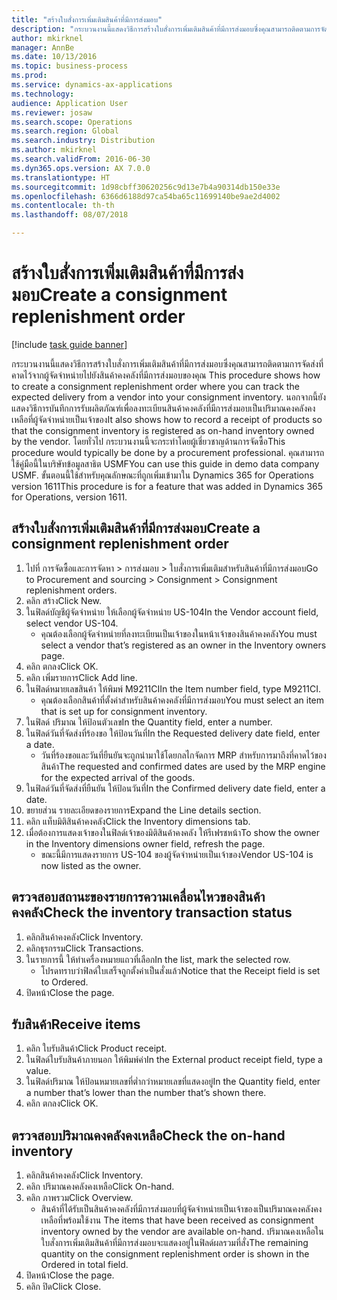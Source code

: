 ```yaml
---
title: "สร้างใบสั่งการเพิ่มเติมสินค้าที่มีการส่งมอบ"
description: "กระบวนงานนี้แสดงวิธีการสร้างใบสั่งการเพิ่มเติมสินค้าที่มีการส่งมอบซึ่งคุณสามารถติดตามการจัดส่งที่คาดไว้จากผู้จัดจำหน่ายไปยังสินค้าคงคลังที่มีการส่งมอบของคุณ "
author: mkirknel
manager: AnnBe
ms.date: 10/13/2016
ms.topic: business-process
ms.prod: 
ms.service: dynamics-ax-applications
ms.technology: 
audience: Application User
ms.reviewer: josaw
ms.search.scope: Operations
ms.search.region: Global
ms.search.industry: Distribution
ms.author: mkirknel
ms.search.validFrom: 2016-06-30
ms.dyn365.ops.version: AX 7.0.0
ms.translationtype: HT
ms.sourcegitcommit: 1d98cbff30620256c9d13e7b4a90314db150e33e
ms.openlocfilehash: 6366d6188d97ca54ba65c11699140be9ae2d4002
ms.contentlocale: th-th
ms.lasthandoff: 08/07/2018

---
```

# <a name="create-a-consignment-replenishment-order"></a><span data-ttu-id="53833-103">สร้างใบสั่งการเพิ่มเติมสินค้าที่มีการส่งมอบ</span><span class="sxs-lookup"><span data-stu-id="53833-103">Create a consignment replenishment order</span></span>

[!include [task guide banner](../../includes/task-guide-banner.md)]

<span data-ttu-id="53833-104">กระบวนงานนี้แสดงวิธีการสร้างใบสั่งการเพิ่มเติมสินค้าที่มีการส่งมอบซึ่งคุณสามารถติดตามการจัดส่งที่คาดไว้จากผู้จัดจำหน่ายไปยังสินค้าคงคลังที่มีการส่งมอบของคุณ </span><span class="sxs-lookup"><span data-stu-id="53833-104">This procedure shows how to create a consignment replenishment order where you can track the expected delivery from a vendor into your consignment inventory.</span></span> <span data-ttu-id="53833-105">นอกจากนี้ยังแสดงวิธีการบันทึกการรับผลิตภัณฑ์เพื่อลงทะเบียนสินค้าคงคลังที่มีการส่งมอบเป็นปริมาณคงคลังคงเหลือที่ผู้จัดจำหน่ายเป็นเจ้าของ</span><span class="sxs-lookup"><span data-stu-id="53833-105">It also shows how to record a receipt of products so that the consignment inventory is registered as on-hand inventory owned by the vendor.</span></span> <span data-ttu-id="53833-106">โดยทั่วไป กระบวนงานนี้จะกระทำโดยผู้เชี่ยวชาญด้านการจัดซื้อ</span><span class="sxs-lookup"><span data-stu-id="53833-106">This procedure would typically be done by a procurement professional.</span></span> <span data-ttu-id="53833-107">คุณสามารถใช้คู่มือนี้ในบริษัทข้อมูลสาธิต USMF</span><span class="sxs-lookup"><span data-stu-id="53833-107">You can use this guide in demo data company USMF.</span></span> <span data-ttu-id="53833-108">ขั้นตอนนี้ใช้สำหรับคุณลักษณะที่ถูกเพิ่มเข้ามาใน Dynamics 365 for Operations version 1611</span><span class="sxs-lookup"><span data-stu-id="53833-108">This procedure is for a feature that was added in Dynamics 365 for Operations, version 1611.</span></span>




## <a name="create-a-consignment-replenishment-order"></a><span data-ttu-id="53833-109">สร้างใบสั่งการเพิ่มเติมสินค้าที่มีการส่งมอบ</span><span class="sxs-lookup"><span data-stu-id="53833-109">Create a consignment replenishment order</span></span>
1. <span data-ttu-id="53833-110">ไปที่ การจัดซื้อและการจัดหา > การส่งมอบ > ใบสั่งการเพิ่มเติมสำหรับสินค้าที่มีการส่งมอบ</span><span class="sxs-lookup"><span data-stu-id="53833-110">Go to Procurement and sourcing > Consignment > Consignment replenishment orders.</span></span>
2. <span data-ttu-id="53833-111">คลิก สร้าง</span><span class="sxs-lookup"><span data-stu-id="53833-111">Click New.</span></span>
3. <span data-ttu-id="53833-112">ในฟิลด์บัญชีผู้จัดจำหน่าย ให้เลือกผู้จัดจำหน่าย US-104</span><span class="sxs-lookup"><span data-stu-id="53833-112">In the Vendor account field, select vendor US-104.</span></span>
    * <span data-ttu-id="53833-113">คุณต้องเลือกผู้จัดจำหน่ายที่ลงทะเบียนเป็นเจ้าของในหน้าเจ้าของสินค้าคงคลัง</span><span class="sxs-lookup"><span data-stu-id="53833-113">You must select a vendor that’s registered as an owner in the Inventory owners page.</span></span>  
4. <span data-ttu-id="53833-114">คลิก ตกลง</span><span class="sxs-lookup"><span data-stu-id="53833-114">Click OK.</span></span>
5. <span data-ttu-id="53833-115">คลิก เพิ่มรายการ</span><span class="sxs-lookup"><span data-stu-id="53833-115">Click Add line.</span></span>
6. <span data-ttu-id="53833-116">ในฟิลด์หมายเลขสินค้า ให้พิมพ์ M9211CI</span><span class="sxs-lookup"><span data-stu-id="53833-116">In the Item number field, type M9211CI.</span></span>
    * <span data-ttu-id="53833-117">คุณต้องเลือกสินค้าที่ตั้งค่าสำหรับสินค้าคงคลังที่มีการส่งมอบ</span><span class="sxs-lookup"><span data-stu-id="53833-117">You must select an item that is set up for consignment inventory.</span></span>  
7. <span data-ttu-id="53833-118">ในฟิลด์ ปริมาณ ให้ป้อนตัวเลข</span><span class="sxs-lookup"><span data-stu-id="53833-118">In the Quantity field, enter a number.</span></span>
8. <span data-ttu-id="53833-119">ในฟิลด์วันที่จัดส่งที่ร้องขอ ให้ป้อนวันที่</span><span class="sxs-lookup"><span data-stu-id="53833-119">In the Requested delivery date field, enter a date.</span></span>
    * <span data-ttu-id="53833-120">วันที่ร้องขอและวันที่ยืนยันจะถูกนำมาใช้โดยกลไกจัดการ MRP สำหรับการมาถึงที่คาดไว้ของสินค้า</span><span class="sxs-lookup"><span data-stu-id="53833-120">The requested and confirmed dates are used by the MRP engine for the expected arrival of the goods.</span></span>  
9. <span data-ttu-id="53833-121">ในฟิลด์วันที่จัดส่งที่ยืนยัน ให้ป้อนวันที่</span><span class="sxs-lookup"><span data-stu-id="53833-121">In the Confirmed delivery date field, enter a date.</span></span>
10. <span data-ttu-id="53833-122">ขยายส่วน รายละเอียดของรายการ</span><span class="sxs-lookup"><span data-stu-id="53833-122">Expand the Line details section.</span></span>
11. <span data-ttu-id="53833-123">คลิก แท็บมิติสินค้าคงคลัง</span><span class="sxs-lookup"><span data-stu-id="53833-123">Click the Inventory dimensions tab.</span></span>
12. <span data-ttu-id="53833-124">เมื่อต้องการแสดงเจ้าของในฟิลด์เจ้าของมิติสินค้าคงคลัง ให้รีเฟรชหน้า</span><span class="sxs-lookup"><span data-stu-id="53833-124">To show the owner in the Inventory dimensions owner field, refresh the page.</span></span>
    * <span data-ttu-id="53833-125">ขณะนี้มีการแสดงรายการ US-104 ของผู้จัดจำหน่ายเป็นเจ้าของ</span><span class="sxs-lookup"><span data-stu-id="53833-125">Vendor US-104 is now listed as the owner.</span></span>  

## <a name="check-the-inventory-transaction-status"></a><span data-ttu-id="53833-126">ตรวจสอบสถานะของรายการความเคลื่อนไหวของสินค้าคงคลัง</span><span class="sxs-lookup"><span data-stu-id="53833-126">Check the inventory transaction status</span></span>
1. <span data-ttu-id="53833-127">คลิกสินค้าคงคลัง</span><span class="sxs-lookup"><span data-stu-id="53833-127">Click Inventory.</span></span>
2. <span data-ttu-id="53833-128">คลิกธุรกรรม</span><span class="sxs-lookup"><span data-stu-id="53833-128">Click Transactions.</span></span>
3. <span data-ttu-id="53833-129">ในรายการนี้ ให้ทำเครื่องหมายแถวที่เลือก</span><span class="sxs-lookup"><span data-stu-id="53833-129">In the list, mark the selected row.</span></span>
    * <span data-ttu-id="53833-130">โปรดทราบว่าฟิลด์ใบเสร็จถูกตั้งค่าเป็นสั่งแล้ว</span><span class="sxs-lookup"><span data-stu-id="53833-130">Notice that the Receipt field is set to Ordered.</span></span>  
4. <span data-ttu-id="53833-131">ปิดหน้า</span><span class="sxs-lookup"><span data-stu-id="53833-131">Close the page.</span></span>

## <a name="receive-items"></a><span data-ttu-id="53833-132">รับสินค้า</span><span class="sxs-lookup"><span data-stu-id="53833-132">Receive items</span></span>
1. <span data-ttu-id="53833-133">คลิก ใบรับสินค้า</span><span class="sxs-lookup"><span data-stu-id="53833-133">Click Product receipt.</span></span>
2. <span data-ttu-id="53833-134">ในฟิลด์ใบรับสินค้าภายนอก ให้พิมพ์ค่า</span><span class="sxs-lookup"><span data-stu-id="53833-134">In the External product receipt field, type a value.</span></span>
3. <span data-ttu-id="53833-135">ในฟิลด์ปริมาณ ให้ป้อนหมายเลขที่ต่ำกว่าหมายเลขที่แสดงอยู่</span><span class="sxs-lookup"><span data-stu-id="53833-135">In the Quantity field, enter a number that’s lower than the number that’s shown there.</span></span>
4. <span data-ttu-id="53833-136">คลิก ตกลง</span><span class="sxs-lookup"><span data-stu-id="53833-136">Click OK.</span></span>

## <a name="check-the-on-hand-inventory"></a><span data-ttu-id="53833-137">ตรวจสอบปริมาณคงคลังคงเหลือ</span><span class="sxs-lookup"><span data-stu-id="53833-137">Check the on-hand inventory</span></span>
1. <span data-ttu-id="53833-138">คลิกสินค้าคงคลัง</span><span class="sxs-lookup"><span data-stu-id="53833-138">Click Inventory.</span></span>
2. <span data-ttu-id="53833-139">คลิก ปริมาณคงคลังคงเหลือ</span><span class="sxs-lookup"><span data-stu-id="53833-139">Click On-hand.</span></span>
3. <span data-ttu-id="53833-140">คลิก ภาพรวม</span><span class="sxs-lookup"><span data-stu-id="53833-140">Click Overview.</span></span>
    * <span data-ttu-id="53833-141">สินค้าที่ได้รับเป็นสินค้าคงคลังที่มีการส่งมอบที่ผู้จัดจำหน่ายเป็นเจ้าของเป็นปริมาณคงคลังคงเหลือที่พร้อมใช้งาน </span><span class="sxs-lookup"><span data-stu-id="53833-141">The items that have been received as consignment inventory owned by the vendor are available on-hand.</span></span> <span data-ttu-id="53833-142">ปริมาณคงเหลือในใบสั่งการเพิ่มเติมสินค้าที่มีการส่งมอบจะแสดงอยู่ในฟิลด์ผลรวมที่สั่ง</span><span class="sxs-lookup"><span data-stu-id="53833-142">The remaining quantity on the consignment replenishment order is shown in the Ordered in total field.</span></span>  
4. <span data-ttu-id="53833-143">ปิดหน้า</span><span class="sxs-lookup"><span data-stu-id="53833-143">Close the page.</span></span>
5. <span data-ttu-id="53833-144">คลิก ปิด</span><span class="sxs-lookup"><span data-stu-id="53833-144">Click Close.</span></span>

